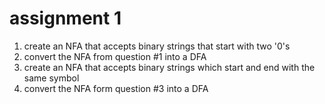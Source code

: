 # assignment 1

1.  create an NFA that accepts binary strings that start with two '0's
2.  convert the NFA from question #1 into a DFA
3.  create an NFA that accepts binary strings which start and end with the same symbol
4.  convert the NFA form question #3 into a DFA

